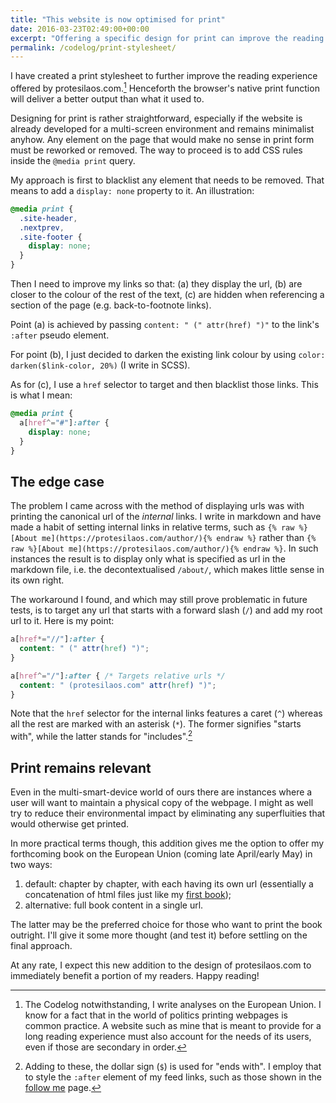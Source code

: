 ```yaml
---
title: "This website is now optimised for print"
date: 2016-03-23T02:49:00+00:00
excerpt: "Offering a specific design for print can improve the reading experience of users, at least a subset thereof."
permalink: /codelog/print-stylesheet/
---
```

I have created a print stylesheet to further improve the reading experience offered by protesilaos.com.[^Audience] Henceforth the browser's native print function will deliver a better output than what it used to.

Designing for print is rather straightforward, especially if the website is already developed for a multi-screen environment and remains minimalist anyhow. Any element on the page that would make no sense in print form must be reworked or removed. The way to proceed is to add CSS rules inside the `@media print` query.

My approach is first to blacklist any element that needs to be removed. That means to add a `display: none` property to it. An illustration:

```css
@media print {
  .site-header,
  .nextprev,
  .site-footer {
    display: none;
  }
}
```

Then I need to improve my links so that: (a) they display the url, (b) are closer to the colour of the rest of the text, (c) are hidden when referencing a section of the page (e.g. back-to-footnote links).

Point (a) is achieved by passing `content: " (" attr(href) ")"` to the link's `:after` pseudo element.

For point (b), I just decided to darken the existing link colour by using `color: darken($link-color, 20%)` (I write in SCSS).

As for (c), I use a `href` selector to target and then blacklist those links. This is what I mean:

```css
@media print {
  a[href^="#"]:after {
    display: none;
  }
}
```

## The edge case

The problem I came across with the method of displaying urls was with printing the canonical url of the *internal* links. I write in markdown and have made a habit of setting internal links in relative terms, such as `{% raw %}[About me](https://protesilaos.com/author/){% endraw %}` rather than `{% raw %}[About me](https://protesilaos.com/author/){% endraw %}`. In such instances the result is to display only what is specified as url in the markdown file, i.e. the decontextualised `/about/`, which makes little sense in its own right.

The workaround I found, and which may still prove problematic in future tests, is to target any url that starts with a forward slash (`/`) and add my root url to it. Here is my point:

```css
a[href*="//"]:after {
  content: " (" attr(href) ")";
}

a[href^="/"]:after { /* Targets relative urls */
  content: " (protesilaos.com" attr(href) ")";
}
```

Note that the `href` selector for the internal links features a caret (`^`) whereas all the rest are marked with an asterisk (`*`). The former signifies "starts with", while the latter stands for "includes".[^Selectornote]

## Print remains relevant

Even in the multi-smart-device world of ours there are instances where a user will want to maintain a physical copy of the webpage. I might as well try to reduce their environmental impact by eliminating any superfluities that would otherwise get printed.

In more practical terms though, this addition gives me the option to offer my forthcoming book on the European Union (coming late April/early May) in two ways:

1. default: chapter by chapter, with each having its own url (essentially a concatenation of html files just like my [first book](https://protesilaos.com/euhandbook/));
2. alternative: full book content in a single url.

The latter may be the preferred choice for those who want to print the book outright. I'll give it some more thought (and test it) before settling on the final approach.

At any rate, I expect this new addition to the design of protesilaos.com to immediately benefit a portion of my readers. Happy reading!

[^Audience]: The Codelog notwithstanding, I write analyses on the European Union. I know for a fact that in the world of politics printing webpages is common practice. A website such as mine that is meant to provide for a long reading experience must also account for the needs of its users, even if those are secondary in order.

[^Selectornote]: Adding to these, the dollar sign (`$`) is used for "ends with". I employ that to style the `:after` element of my feed links, such as those shown in the [follow me](https://protesilaos.com/follow/) page.
